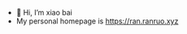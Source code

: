 - 👋 Hi, I’m xiao bai
- My personal homepage is https://ran.ranruo.xyz


<!---
Very-White/Very-White is a ✨ special ✨ repository because its `README.md` (this file) appears on your GitHub profile.
You can click the Preview link to take a look at your changes.
--->
